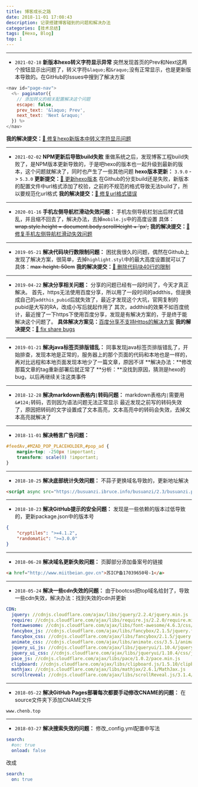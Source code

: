 ```yaml
---
title: 博客成长之路
date: 2018-11-01 17:08:43
description: 记录搭建博客碰到的问题和解决办法
categories: [技术总结]
tags: [Hexo, Blog]
top: 1
---
```


---
- `2021-02-18` **新版本hexo转义字符显示异常**
突然发现首页的Prev和Next这两个按钮显示出问题了，转义字符`&laquo;`和`&raquo;`没有正常显示，也是更新版本导致的。在GitHub的Issues中搜到了解决方案
```js archive.ejs
<nav id="page-nav">
  <%- paginator({
    // 添加转义的相关配置解决这个问题
    escape: false,
    prev_text: '&laquo; Prev',
    next_text: 'Next &raquo;'
  }) %>
</nav>
```
**我的解决提交：**[🎨 修复hexo新版本中转义字符显示问题](https://github.com/chenbin-353549444/hexo-theme-yelee/commit/50feba02967d9770072d0ed0395daa67cc4aca13)

---
- `2021-02-02` **NPM更新后导致build失败**
重做系统之后，发现博客工程build失败了，是NPM版本更新导致的，于是吧hexo的版本也一起升级到最新的版本，这个问题就解决了，同时也产生了一些其他问题
**hexo版本更新：** `3.9.0` -> `5.3.0`
**更新提交：**[🚀 更新hexo版本](https://github.com/chenbin-353549444/blog/commit/87e0cd60ee2a7779983265f07ec522f44b77ffbd)
在Github的分支build还是失败，新版本的配置文件中url格式添加了校验，之前的不规范的格式导致无法build了，所以要规范化url格式
**我的解决提交：**[🎨 修复url格式错误](https://github.com/chenbin-353549444/blog/commit/8317509dc23c8f6643d08c7c9475fcf8f45c4835)
---
- `2020-01-16` **手机左侧导航栏滑动失效问题：**
手机左侧导航栏划出后样式错乱，并且缩不回去了，解决办法，去掉`mobile.js`中的高度设置
具体：~~wrap.style.height = document.body.scrollHeight + 'px';~~
**我的解决提交：**[🐛 修复手机左侧导航栏滑动失效问题](https://github.com/chenbin-353549444/hexo-theme-yelee/commit/1bb76093e4b7bd6d9bd29572fbdcb086e2ce2f7b)
---
- `2019-05-21` **解决代码块行数限制问题：**
困扰我很久的问题，偶然在Github上发现了解决方案，很简单，去掉`highlight.styl`中的最大高度设置就可以了
具体：~~max-height: 50em~~
**我的解决提交：**[🎨 删除代码块40行的限制](https://github.com/chenbin-353549444/hexo-theme-yelee/commit/1813bde713c6a8b0f69aab8edc01dad058d2d4b0)
---
- `2019-04-22` **解决分享相关问题：**
分享的问题已经有一段时间了，今天才真正解决。
首先，https无法使用百度分享，所以用了一段时间的addthis，但是换成自己的`addthis_pubid`后就失效了，最近才发现这个大坑，官网复制的pubid是大写的RA，改成小写后就起作用了
其次，addthis的效果不如百度统计，最近搜了一下https下使用百度分享，发现是有解决方案的，于是终于能解决这个问题了。
**具体解决方案见：**[百度分享不支持Https的解决方案](https://github.com/hrwhisper/baiduShare)
**我的解决提交：**[🐛 fix share bugs](https://github.com/chenbin-353549444/hexo-theme-yelee/commit/af3114ffb8f0a5beac97bcf089a3585c2b11ed23)
---
- `2019-01-21` **解决java标签页排版错乱：**
同事发现java标签页排版错乱了，开始排查，发现本地是正常的，服务器上的那个页面的代码和本地也是一样的，再对比远程和本地页面发现本地少了一篇文章，原因不详
**解决办法：**修改那篇文章的tag重新部署后就正常了
**分析：**没找到原因，猜测是hexo的bug，以后再继续关注这类事件
---
- `2018-12-28` **解决markdown表格内`|`转码问题：**
markdown表格内`|`需要用`&#124;`转码，否则因为语法问题无法正常显示
最近发现之前写的转码失效了，原因把转码的文字设置成了文本高亮，文本高亮中的转码会失效，去掉文本高亮就解决了
---
- `2018-11-01` **解决畅言广告问题：**
```scss
#feedAv,#MZAD_POP_PLACEHOLDER,#pop_ad {
    margin-top: -250px !important;
    transform: scale(0) !important;
}
```
---
- `2018-10-25` **解决底部统计失效问题：**
不蒜子更换域名导致的，更新地址解决
```html
<script async src="https://busuanzi.ibruce.info/busuanzi/2.3/busuanzi.pure.mini.js">
```
---
- `2018-10-23` **解决GitHub提示的安全问题：**
发现是一些依赖的版本过低导致的，更新package.json中的版本号
```json
{
    "cryptiles": ">=4.1.2",
    "randomatic": ">=3.0.0"
}
```
---
- `2018-06-28` **解决域名更新失败问题：**
页脚部分添加备案号的链接
```html
<a href="http://www.miitbeian.gov.cn">苏ICP备17039650号-1</a>
```
---
- `2018-05-24` **解决一些cdn失效的问题：**
由于bootcss把top域名给封了，导致一些cdn失效，解决办法：找到失效的cdn并更新
```yaml
CDN:
  jquery: //cdnjs.cloudflare.com/ajax/libs/jquery/2.2.4/jquery.min.js
  require: //cdnjs.cloudflare.com/ajax/libs/require.js/2.2.0/require.min.js
  fontawesome: //cdnjs.cloudflare.com/ajax/libs/font-awesome/4.6.3/css/font-awesome.min.css
  fancybox_js: //cdnjs.cloudflare.com/ajax/libs/fancybox/2.1.5/jquery.fancybox.min.js
  fancybox_css: //cdnjs.cloudflare.com/ajax/libs/fancybox/2.1.5/jquery.fancybox.min.css
  animate_css: //cdnjs.cloudflare.com/ajax/libs/animate.css/3.5.1/animate.min.css
  jquery_ui_js: //cdnjs.cloudflare.com/ajax/libs/jqueryui/1.10.4/jquery-ui.min.js
  jquery_ui_css: //cdnjs.cloudflare.com/ajax/libs/jqueryui/1.10.4/css/jquery-ui.min.css
  pace_js: //cdnjs.cloudflare.com/ajax/libs/pace/1.0.2/pace.min.js
  clipboard: //cdnjs.cloudflare.com/ajax/libs/clipboard.js/1.5.10/clipboard.min.js
  mathjax: //cdnjs.cloudflare.com/ajax/libs/mathjax/2.6.1/MathJax.js
  scrollreveal: //cdnjs.cloudflare.com/ajax/libs/scrollReveal.js/3.1.4/scrollreveal.min.js
```
---
- `2018-05-22` **解决GitHub Pages部署每次都要手动修改CNAME的问题：**
在source文件夹下添加CNAME文件
```
www.chenb.top
```
---
- `2018-03-27` **解决搜索失效的问题：**
修改_config.yml配置中写法
```yaml
search: 
  #on: true
  onload: false
```
改成
```yaml
search: 
  on: true
```
